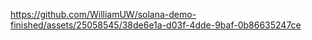 

https://github.com/WilliamUW/solana-demo-finished/assets/25058545/38de6e1a-d03f-4dde-9baf-0b86635247ce

